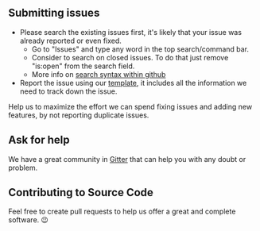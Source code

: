 ## Submitting issues

* Please search the existing issues first, it's likely that your issue was already reported or even fixed.
  - Go to "Issues" and type any word in the top search/command bar.
  - Consider to search on closed issues. To do that just remove "is:open" from the search field.
  - More info on [search syntax within github](https://help.github.com/articles/searching-issues)
* Report the issue using our [template][template], it includes all the information we need to track down the issue.

Help us to maximize the effort we can spend fixing issues and adding new features, by not reporting duplicate issues.

[template]: https://github.com/helloworld-88/helloworld-hamsket/blob/master/.github/ISSUE_TEMPLATE.md

## Ask for help

We have a great community in [Gitter][gitter] that can help you with any doubt or problem.

[gitter]: https://gitter.im/helloworld-88/helloworld-hamsket

## Contributing to Source Code

Feel free to create pull requests to help us offer a great and complete software. :wink:

